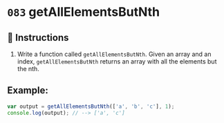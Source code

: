 # `083` getAllElementsButNth

## 📝 Instructions 

1. Write a function called `getAllElementsButNth`. Given an array and an index, `getAllElementsButNth` returns an array with all the elements but the nth.

## Example:

```js
var output = getAllElementsButNth(['a', 'b', 'c'], 1);
console.log(output); // --> ['a', 'c']
```